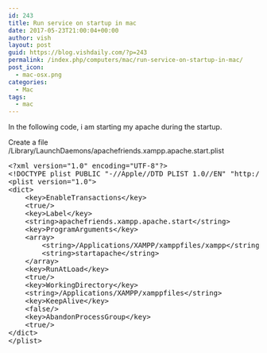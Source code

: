```yaml
---
id: 243
title: Run service on startup in mac
date: 2017-05-23T21:00:04+00:00
author: vish
layout: post
guid: https://blog.vishdaily.com/?p=243
permalink: /index.php/computers/mac/run-service-on-startup-in-mac/
post_icon:
  - mac-osx.png
categories:
  - Mac
tags:
  - mac
---
```

In the following code, i am starting my apache during the startup.

Create a file /Library/LaunchDaemons/apachefriends.xampp.apache.start.plist

<pre class="lang:xhtml decode:true ">&lt;?xml version="1.0" encoding="UTF-8"?&gt;
&lt;!DOCTYPE plist PUBLIC "-//Apple//DTD PLIST 1.0//EN" "http://www.apple.com/DTDs/PropertyList-1.0.dtd"&gt;
&lt;plist version="1.0"&gt;
&lt;dict&gt;
	&lt;key&gt;EnableTransactions&lt;/key&gt;
	&lt;true/&gt;
	&lt;key&gt;Label&lt;/key&gt;
	&lt;string&gt;apachefriends.xampp.apache.start&lt;/string&gt;
	&lt;key&gt;ProgramArguments&lt;/key&gt;
	&lt;array&gt;
		&lt;string&gt;/Applications/XAMPP/xamppfiles/xampp&lt;/string&gt;
		&lt;string&gt;startapache&lt;/string&gt;
	&lt;/array&gt;
	&lt;key&gt;RunAtLoad&lt;/key&gt;
	&lt;true/&gt;
	&lt;key&gt;WorkingDirectory&lt;/key&gt;
	&lt;string&gt;/Applications/XAMPP/xamppfiles&lt;/string&gt;
	&lt;key&gt;KeepAlive&lt;/key&gt;
	&lt;false/&gt;
	&lt;key&gt;AbandonProcessGroup&lt;/key&gt;
	&lt;true/&gt;
&lt;/dict&gt;
&lt;/plist&gt;
</pre>

&nbsp;